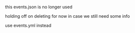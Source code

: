 this events.json is no longer used

holding off on deleting for now in case we still need some info

use events.yml instead